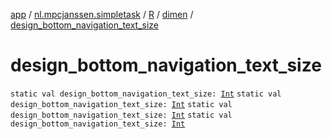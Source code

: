 [app](../../../index.md) / [nl.mpcjanssen.simpletask](../../index.md) / [R](../index.md) / [dimen](index.md) / [design_bottom_navigation_text_size](.)

# design_bottom_navigation_text_size

`static val design_bottom_navigation_text_size: `[`Int`](https://kotlinlang.org/api/latest/jvm/stdlib/kotlin/-int/index.html)
`static val design_bottom_navigation_text_size: `[`Int`](https://kotlinlang.org/api/latest/jvm/stdlib/kotlin/-int/index.html)
`static val design_bottom_navigation_text_size: `[`Int`](https://kotlinlang.org/api/latest/jvm/stdlib/kotlin/-int/index.html)
`static val design_bottom_navigation_text_size: `[`Int`](https://kotlinlang.org/api/latest/jvm/stdlib/kotlin/-int/index.html)